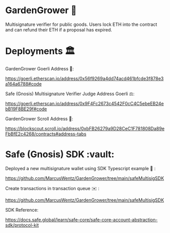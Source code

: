 # GardenGrower :rose:

Multisignature verifier for public goods.
Users lock ETH into the contract and can refund their ETH if a proposal has expired.

# Deployments 🏛️

GardenGrower Goerli Address 🌹:

https://goerli.etherscan.io/address/0x56f9269a4dd74acd461bfcde3f878e3a164a6788#code

Safe (Gnosis) Multisignature Verifier Judge Address Goerli ⚖️:

https://goerli.etherscan.io/address/0x9F4Fc2673c4542F0cC4C5ebeEB24ebB19F8BE29f#code

GardenGrower Scroll Address 📜:

https://blockscout.scroll.io/address/0xbFB26279a9D28CeC1F781808Da89eFbBfE2c4268/contracts#address-tabs

# Safe (Gnosis) SDK :vault:

Deployed a new multisignature wallet using SDK Typescript example 🔐 :

https://github.com/MarcusWentz/GardenGrower/tree/main/safeMultisigSDK

Create transactions in transaction queue ✉️ : 

https://github.com/MarcusWentz/GardenGrower/tree/main/safeMultisigSDK

SDK Reference:

https://docs.safe.global/learn/safe-core/safe-core-account-abstraction-sdk/protocol-kit
